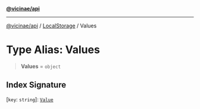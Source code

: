 [**@vicinae/api**](../../../../README.md)

***

[@vicinae/api](../../../../README.md) / [LocalStorage](../README.md) / Values

# Type Alias: Values

> **Values** = `object`

## Index Signature

\[`key`: `string`\]: [`Value`](Value.md)
